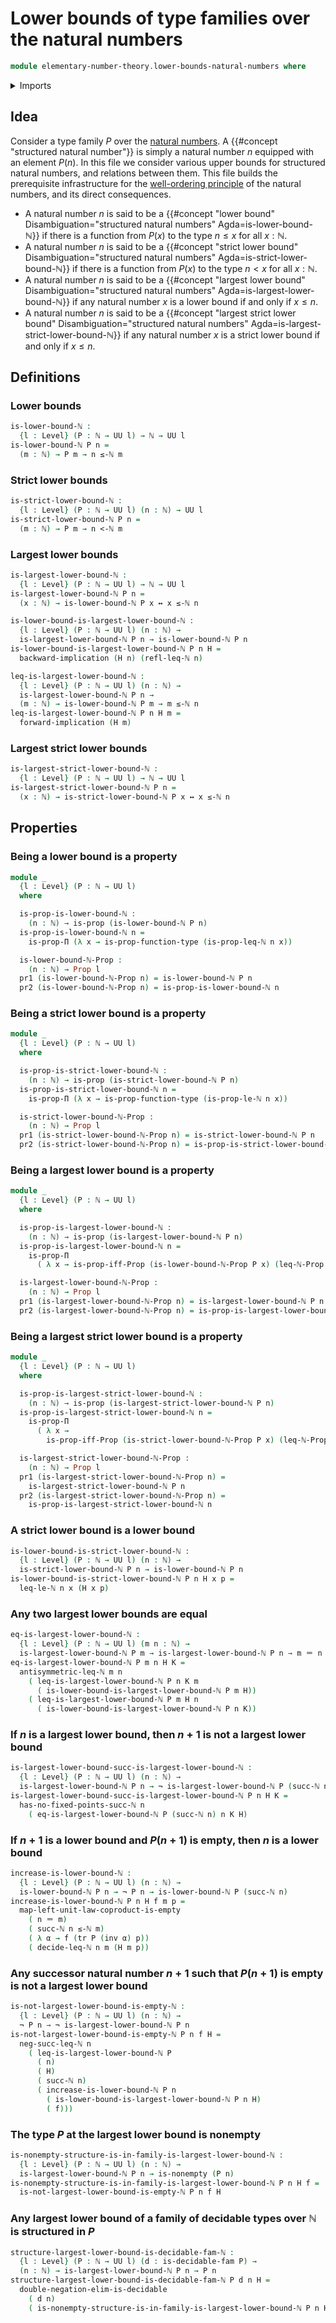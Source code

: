 # Lower bounds of type families over the natural numbers

```agda
module elementary-number-theory.lower-bounds-natural-numbers where
```

<details><summary>Imports</summary>

```agda
open import elementary-number-theory.inequality-natural-numbers
open import elementary-number-theory.natural-numbers
open import elementary-number-theory.strict-inequality-natural-numbers

open import foundation.decidable-types
open import foundation.dependent-pair-types
open import foundation.double-negation
open import foundation.empty-types
open import foundation.function-types
open import foundation.identity-types
open import foundation.logical-equivalences
open import foundation.negation
open import foundation.propositional-extensionality
open import foundation.propositions
open import foundation.transport-along-identifications
open import foundation.type-arithmetic-empty-type
open import foundation.universe-levels
```

</details>

## Idea

Consider a type family $P$ over the [natural numbers](elementary-number-theory.natural-numbers.md). A {{#concept "structured natural number"}} is simply a natural number $n$ equipped with an element $P(n)$. In this file we consider various upper bounds for structured natural numbers, and relations between them. This file builds the prerequisite infrastructure for the [well-ordering principle](elementary-number-theory.well-ordering-principle-natural-numbers.md) of the natural numbers, and its direct consequences.

- A natural number $n$ is said to be a {{#concept "lower bound" Disambiguation="structured natural numbers" Agda=is-lower-bound-ℕ}} if there is a
function from $P(x)$ to the type $n \leq x$ for all $x : \mathbb{N}$.
- A natural number $n$ is said to be a {{#concept "strict lower bound" Disambiguation="structured natural numbers" Agda=is-strict-lower-bound-ℕ}} if there is a
function from $P(x)$ to the type $n < x$ for all $x : \mathbb{N}$.
- A natural number $n$ is said to be a {{#concept "largest lower bound" Disambiguation="structured natural numbers" Agda=is-largest-lower-bound-ℕ}} if any natural number $x$ is a lower bound if and only if $x \leq n$.
- A natural number $n$ is said to be a {{#concept "largest strict lower bound" Disambiguation="structured natural numbers" Agda=is-largest-strict-lower-bound-ℕ}} if any natural number $x$ is a strict lower bound if and only if $x \leq n$.

## Definitions

### Lower bounds

```agda
is-lower-bound-ℕ :
  {l : Level} (P : ℕ → UU l) → ℕ → UU l
is-lower-bound-ℕ P n =
  (m : ℕ) → P m → n ≤-ℕ m
```

### Strict lower bounds

```agda
is-strict-lower-bound-ℕ :
  {l : Level} (P : ℕ → UU l) (n : ℕ) → UU l
is-strict-lower-bound-ℕ P n =
  (m : ℕ) → P m → n <-ℕ m
```

### Largest lower bounds

```agda
is-largest-lower-bound-ℕ :
  {l : Level} (P : ℕ → UU l) → ℕ → UU l
is-largest-lower-bound-ℕ P n =
  (x : ℕ) → is-lower-bound-ℕ P x ↔ x ≤-ℕ n

is-lower-bound-is-largest-lower-bound-ℕ :
  {l : Level} (P : ℕ → UU l) (n : ℕ) →
  is-largest-lower-bound-ℕ P n → is-lower-bound-ℕ P n
is-lower-bound-is-largest-lower-bound-ℕ P n H =
  backward-implication (H n) (refl-leq-ℕ n)

leq-is-largest-lower-bound-ℕ :
  {l : Level} (P : ℕ → UU l) (n : ℕ) →
  is-largest-lower-bound-ℕ P n →
  (m : ℕ) → is-lower-bound-ℕ P m → m ≤-ℕ n
leq-is-largest-lower-bound-ℕ P n H m =
  forward-implication (H m)
```

### Largest strict lower bounds

```agda
is-largest-strict-lower-bound-ℕ :
  {l : Level} (P : ℕ → UU l) → ℕ → UU l
is-largest-strict-lower-bound-ℕ P n =
  (x : ℕ) → is-strict-lower-bound-ℕ P x ↔ x ≤-ℕ n
```

## Properties

### Being a lower bound is a property

```agda
module _
  {l : Level} (P : ℕ → UU l)
  where

  is-prop-is-lower-bound-ℕ :
    (n : ℕ) → is-prop (is-lower-bound-ℕ P n)
  is-prop-is-lower-bound-ℕ n =
    is-prop-Π (λ x → is-prop-function-type (is-prop-leq-ℕ n x))

  is-lower-bound-ℕ-Prop :
    (n : ℕ) → Prop l
  pr1 (is-lower-bound-ℕ-Prop n) = is-lower-bound-ℕ P n
  pr2 (is-lower-bound-ℕ-Prop n) = is-prop-is-lower-bound-ℕ n
```

### Being a strict lower bound is a property

```agda
module _
  {l : Level} (P : ℕ → UU l)
  where

  is-prop-is-strict-lower-bound-ℕ :
    (n : ℕ) → is-prop (is-strict-lower-bound-ℕ P n)
  is-prop-is-strict-lower-bound-ℕ n =
    is-prop-Π (λ x → is-prop-function-type (is-prop-le-ℕ n x))

  is-strict-lower-bound-ℕ-Prop :
    (n : ℕ) → Prop l
  pr1 (is-strict-lower-bound-ℕ-Prop n) = is-strict-lower-bound-ℕ P n
  pr2 (is-strict-lower-bound-ℕ-Prop n) = is-prop-is-strict-lower-bound-ℕ n
```

### Being a largest lower bound is a property

```agda
module _
  {l : Level} (P : ℕ → UU l)
  where

  is-prop-is-largest-lower-bound-ℕ :
    (n : ℕ) → is-prop (is-largest-lower-bound-ℕ P n)
  is-prop-is-largest-lower-bound-ℕ n =
    is-prop-Π
      ( λ x → is-prop-iff-Prop (is-lower-bound-ℕ-Prop P x) (leq-ℕ-Prop x n))

  is-largest-lower-bound-ℕ-Prop :
    (n : ℕ) → Prop l
  pr1 (is-largest-lower-bound-ℕ-Prop n) = is-largest-lower-bound-ℕ P n
  pr2 (is-largest-lower-bound-ℕ-Prop n) = is-prop-is-largest-lower-bound-ℕ n
```

### Being a largest strict lower bound is a property

```agda
module _
  {l : Level} (P : ℕ → UU l)
  where

  is-prop-is-largest-strict-lower-bound-ℕ :
    (n : ℕ) → is-prop (is-largest-strict-lower-bound-ℕ P n)
  is-prop-is-largest-strict-lower-bound-ℕ n =
    is-prop-Π
      ( λ x →
        is-prop-iff-Prop (is-strict-lower-bound-ℕ-Prop P x) (leq-ℕ-Prop x n))

  is-largest-strict-lower-bound-ℕ-Prop :
    (n : ℕ) → Prop l
  pr1 (is-largest-strict-lower-bound-ℕ-Prop n) =
    is-largest-strict-lower-bound-ℕ P n
  pr2 (is-largest-strict-lower-bound-ℕ-Prop n) =
    is-prop-is-largest-strict-lower-bound-ℕ n
```

### A strict lower bound is a lower bound

```agda
is-lower-bound-is-strict-lower-bound-ℕ :
  {l : Level} (P : ℕ → UU l) (n : ℕ) →
  is-strict-lower-bound-ℕ P n → is-lower-bound-ℕ P n
is-lower-bound-is-strict-lower-bound-ℕ P n H x p =
  leq-le-ℕ n x (H x p)
```

### Any two largest lower bounds are equal

```agda
eq-is-largest-lower-bound-ℕ :
  {l : Level} (P : ℕ → UU l) (m n : ℕ) →
  is-largest-lower-bound-ℕ P m → is-largest-lower-bound-ℕ P n → m ＝ n
eq-is-largest-lower-bound-ℕ P m n H K =
  antisymmetric-leq-ℕ m n
    ( leq-is-largest-lower-bound-ℕ P n K m
      ( is-lower-bound-is-largest-lower-bound-ℕ P m H))
    ( leq-is-largest-lower-bound-ℕ P m H n
      ( is-lower-bound-is-largest-lower-bound-ℕ P n K))
```

### If $n$ is a largest lower bound, then $n + 1$ is not a largest lower bound

```agda
is-largest-lower-bound-succ-is-largest-lower-bound-ℕ :
  {l : Level} (P : ℕ → UU l) (n : ℕ) →
  is-largest-lower-bound-ℕ P n → ¬ is-largest-lower-bound-ℕ P (succ-ℕ n)
is-largest-lower-bound-succ-is-largest-lower-bound-ℕ P n H K =
  has-no-fixed-points-succ-ℕ n
    ( eq-is-largest-lower-bound-ℕ P (succ-ℕ n) n K H)
```

### If $n + 1$ is a lower bound and $P (n + 1)$ is empty, then $n$ is a lower bound

```agda
increase-is-lower-bound-ℕ :
  {l : Level} (P : ℕ → UU l) (n : ℕ) →
  is-lower-bound-ℕ P n → ¬ P n → is-lower-bound-ℕ P (succ-ℕ n)
increase-is-lower-bound-ℕ P n H f m p =
  map-left-unit-law-coproduct-is-empty
    ( n ＝ m)
    ( succ-ℕ n ≤-ℕ m)
    ( λ α → f (tr P (inv α) p))
    ( decide-leq-ℕ n m (H m p))
```

### Any successor natural number $n + 1$ such that $P (n + 1)$ is empty is not a largest lower bound

```agda
is-not-largest-lower-bound-is-empty-ℕ :
  {l : Level} (P : ℕ → UU l) (n : ℕ) →
  ¬ P n → ¬ is-largest-lower-bound-ℕ P n
is-not-largest-lower-bound-is-empty-ℕ P n f H =
  neg-succ-leq-ℕ n
    ( leq-is-largest-lower-bound-ℕ P
      ( n)
      ( H)
      ( succ-ℕ n)
      ( increase-is-lower-bound-ℕ P n
        ( is-lower-bound-is-largest-lower-bound-ℕ P n H)
        ( f)))
```

### The type $P$ at the largest lower bound is nonempty

```agda
is-nonempty-structure-is-in-family-is-largest-lower-bound-ℕ :
  {l : Level} (P : ℕ → UU l) (n : ℕ) →
  is-largest-lower-bound-ℕ P n → is-nonempty (P n)
is-nonempty-structure-is-in-family-is-largest-lower-bound-ℕ P n H f =
  is-not-largest-lower-bound-is-empty-ℕ P n f H
```

### Any largest lower bound of a family of decidable types over $\mathbb{N}$ is structured in $P$

```agda
structure-largest-lower-bound-is-decidable-fam-ℕ :
  {l : Level} (P : ℕ → UU l) (d : is-decidable-fam P) →
  (n : ℕ) → is-largest-lower-bound-ℕ P n → P n
structure-largest-lower-bound-is-decidable-fam-ℕ P d n H =
  double-negation-elim-is-decidable
    ( d n)
    ( is-nonempty-structure-is-in-family-is-largest-lower-bound-ℕ P n H)
```
